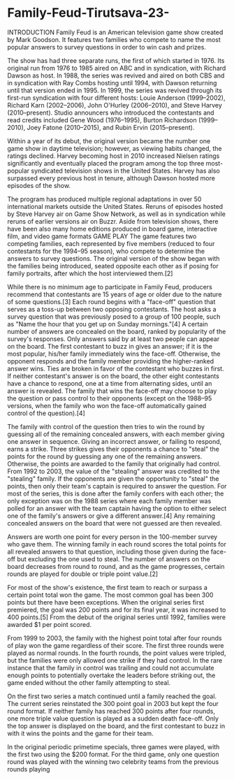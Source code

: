# Family-Feud-Tirutsava-23-
INTRODUCTION
Family Feud is an American television game show created by Mark Goodson. It features two families who compete to name the most popular answers to survey questions in order to win cash and prizes.

The show has had three separate runs, the first of which started in 1976. Its original run from 1976 to 1985 aired on ABC and in syndication, with Richard Dawson as host. In 1988, the series was revived and aired on both CBS and in syndication with Ray Combs hosting until 1994, with Dawson returning until that version ended in 1995. In 1999, the series was revived through its first-run syndication with four different hosts: Louie Anderson (1999–2002), Richard Karn (2002–2006), John O'Hurley (2006–2010), and Steve Harvey (2010–present). Studio announcers who introduced the contestants and read credits included Gene Wood (1976–1995), Burton Richardson (1999–2010), Joey Fatone (2010–2015), and Rubin Ervin (2015–present).

Within a year of its debut, the original version became the number one game show in daytime television; however, as viewing habits changed, the ratings declined. Harvey becoming host in 2010 increased Nielsen ratings significantly and eventually placed the program among the top three most-popular syndicated television shows in the United States. Harvey has also surpassed every previous host in tenure, although Dawson hosted more episodes of the show.

The program has produced multiple regional adaptations in over 50 international markets outside the United States. Reruns of episodes hosted by Steve Harvey air on Game Show Network, as well as in syndication while reruns of earlier versions air on Buzzr. Aside from television shows, there have been also many home editions produced in board game, interactive film, and video game formats
GAME PLAY
The game features two competing families, each represented by five members (reduced to four contestants for the 1994–95 season), who compete to determine the answers to survey questions. The original version of the show began with the families being introduced, seated opposite each other as if posing for family portraits, after which the host interviewed them.[2]

While there is no minimum age to participate in Family Feud, producers recommend that contestants are 15 years of age or older due to the nature of some questions.[3] Each round begins with a "face-off" question that serves as a toss-up between two opposing contestants. The host asks a survey question that was previously posed to a group of 100 people, such as "Name the hour that you get up on Sunday mornings."[4] A certain number of answers are concealed on the board, ranked by popularity of the survey's responses. Only answers said by at least two people can appear on the board. The first contestant to buzz in gives an answer; if it is the most popular, his/her family immediately wins the face-off. Otherwise, the opponent responds and the family member providing the higher-ranked answer wins. Ties are broken in favor of the contestant who buzzes in first. If neither contestant's answer is on the board, the other eight contestants have a chance to respond, one at a time from alternating sides, until an answer is revealed. The family that wins the face-off may choose to play the question or pass control to their opponents (except on the 1988–95 versions, when the family who won the face-off automatically gained control of the question).[4]

The family with control of the question then tries to win the round by guessing all of the remaining concealed answers, with each member giving one answer in sequence. Giving an incorrect answer, or failing to respond, earns a strike. Three strikes gives their opponents a chance to "steal" the points for the round by guessing any one of the remaining answers. Otherwise, the points are awarded to the family that originally had control. From 1992 to 2003, the value of the "stealing" answer was credited to the "stealing" family. If the opponents are given the opportunity to "steal" the points, then only their team's captain is required to answer the question. For most of the series, this is done after the family confers with each other; the only exception was on the 1988 series where each family member was polled for an answer with the team captain having the option to either select one of the family's answers or give a different answer.[4] Any remaining concealed answers on the board that were not guessed are then revealed.

Answers are worth one point for every person in the 100-member survey who gave them. The winning family in each round scores the total points for all revealed answers to that question, including those given during the face-off but excluding the one used to steal. The number of answers on the board decreases from round to round, and as the game progresses, certain rounds are played for double or triple point value.[2]

For most of the show's existence, the first team to reach or surpass a certain point total won the game. The most common goal has been 300 points but there have been exceptions. When the original series first premiered, the goal was 200 points and for its final year, it was increased to 400 points.[5] From the debut of the original series until 1992, families were awarded $1 per point scored.

From 1999 to 2003, the family with the highest point total after four rounds of play won the game regardless of their score. The first three rounds were played as normal rounds. In the fourth rounds, the point values were tripled, but the families were only allowed one strike if they had control. In the rare instance that the family in control was trailing and could not accumulate enough points to potentially overtake the leaders before striking out, the game ended without the other family attempting to steal.

On the first two series a match continued until a family reached the goal. The current series reinstated the 300 point goal in 2003 but kept the four round format. If neither family has reached 300 points after four rounds, one more triple value question is played as a sudden death face-off. Only the top answer is displayed on the board, and the first contestant to buzz in with it wins the points and the game for their team.

In the original periodic primetime specials, three games were played, with the first two using the $200 format. For the third game, only one question round was played with the winning two celebrity teams from the previous rounds playing

